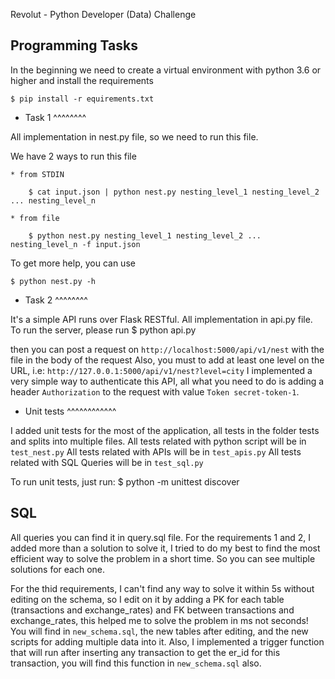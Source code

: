 Revolut - Python Developer (Data) Challenge

Programming Tasks
-----------------

In the beginning we need to create a virtual environment with python 3.6 or higher and install the requirements

    $ pip install -r equirements.txt

* Task 1
^^^^^^^^

All implementation in nest.py file, so we need to run this file.

We have 2 ways to run this file

    * from STDIN

        $ cat input.json | python nest.py nesting_level_1 nesting_level_2 ... nesting_level_n

    * from file

        $ python nest.py nesting_level_1 nesting_level_2 ... nesting_level_n -f input.json

To get more help, you can use

    $ python nest.py -h


* Task 2
^^^^^^^^

It's a simple API runs over Flask RESTful. All implementation in api.py file.
To run the server, please run
    $ python api.py

then you can post a request on `http://localhost:5000/api/v1/nest` with the file in the body of the request
Also, you must to add at least one level on the URL, i.e: `http://127.0.0.1:5000/api/v1/nest?level=city`
I implemented a very simple way to authenticate this API, all what you need to do is adding a header `Authorization`
to the request with value `Token secret-token-1`.


* Unit tests
^^^^^^^^^^^^

I added unit tests for the most of the application, all tests in the folder tests and splits into multiple files.
All tests related with python script will be in `test_nest.py`
All tests related with APIs will be in `test_apis.py`
All tests related with SQL Queries will be in `test_sql.py`

To run unit tests, just run:
    $ python -m unittest discover


SQL
---

All queries you can find it in query.sql file.
For the requirements 1 and 2, I added more than a solution to solve it, I tried to do my best to find the
most efficient way to solve the problem in a short time. So you can see multiple solutions for each one.

For the thid requirements, I can't find any way to solve it within 5s without editing on the schema,
so I edit on it by adding a PK for each table (transactions and exchange_rates) and FK between transactions
and exchange_rates, this helped me to solve the problem in ms not seconds!
You will find in `new_schema.sql`, the new tables after editing, and the new scripts for adding multiple data into it.
Also, I implemented a trigger function that will run after inserting any transaction to get the er_id
for this transaction, you will find this function in `new_schema.sql` also.
